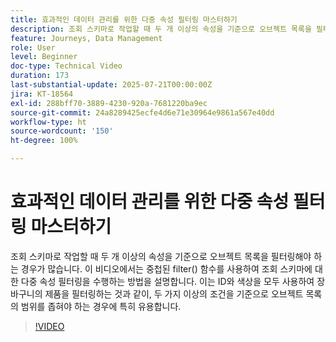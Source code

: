 ```yaml
---
title: 효과적인 데이터 관리를 위한 다중 속성 필터링 마스터하기
description: 조회 스키마로 작업할 때 두 개 이상의 속성을 기준으로 오브젝트 목록을 필터링해야 하는 경우가 많습니다. 이 비디오에서는 중첩된 filter() 함수를 사용하여 조회 스키마에 대한 다중 속성 필터링을 수행하는 방법을 설명합니다. 이는 ID와 색상을 모두 사용하여 장바구니의 제품을 필터링하는 것과 같이, 두 가지 이상의 조건을 기준으로 오브젝트 목록의 범위를 좁혀야 하는 경우에 특히 유용합니다.
feature: Journeys, Data Management
role: User
level: Beginner
doc-type: Technical Video
duration: 173
last-substantial-update: 2025-07-21T00:00:00Z
jira: KT-18564
exl-id: 288bff70-3889-4230-920a-7681220ba9ec
source-git-commit: 24a8289425ecfe4d6e71e30964e9861a567e40dd
workflow-type: ht
source-wordcount: '150'
ht-degree: 100%

---
```


# 효과적인 데이터 관리를 위한 다중 속성 필터링 마스터하기

조회 스키마로 작업할 때 두 개 이상의 속성을 기준으로 오브젝트 목록을 필터링해야 하는 경우가 많습니다. 이 비디오에서는 중첩된 filter() 함수를 사용하여 조회 스키마에 대한 다중 속성 필터링을 수행하는 방법을 설명합니다. 이는 ID와 색상을 모두 사용하여 장바구니의 제품을 필터링하는 것과 같이, 두 가지 이상의 조건을 기준으로 오브젝트 목록의 범위를 좁혀야 하는 경우에 특히 유용합니다.

>[!VIDEO](https://video.tv.adobe.com/v/3469312/?learn=on&enablevpops)
